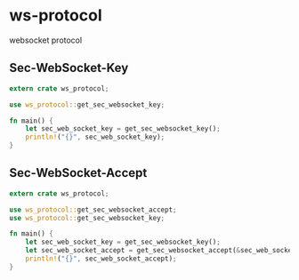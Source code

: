 # ws-protocol

websocket protocol

## Sec-WebSocket-Key

```rust
extern crate ws_protocol;

use ws_protocol::get_sec_websocket_key;

fn main() {
    let sec_web_socket_key = get_sec_websocket_key();
    println!("{}", sec_web_socket_key);
}
```

## Sec-WebSocket-Accept

```rust
extern crate ws_protocol;

use ws_protocol::get_sec_websocket_accept;
use ws_protocol::get_sec_websocket_key;

fn main() {
    let sec_web_socket_key = get_sec_websocket_key();
    let sec_web_socket_accept = get_sec_websocket_accept(&sec_web_socket_key);
    println!("{}", sec_web_socket_accept);
}
```